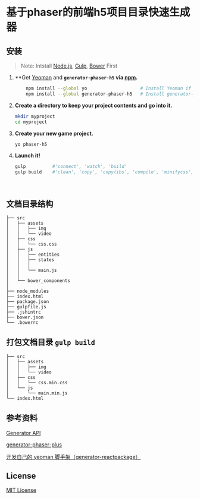 # 基于phaser的前端h5项目目录快速生成器

## 安装
>Note:  Intstall [Node.js](https://nodejs.org/en/), [Gulp](http://gulpjs.com/), [Bower](https://bower.io/) First

1. **Get [Yeoman](http://yeoman.io/) and **`generator-phaser-h5` via [npm](https://www.npmjs.com/).**

   ```sh
       npm install --global yo                    # Install Yeoman if you don't have it yet.
       npm install --global generator-phaser-h5   # Install generator-phaser-h5
   ```

2. **Create a directory to keep your project contents and go into it.**

    ```sh
    mkdir myproject
    cd myproject
    ```

3. **Create your new game project.**

    ```sh
    yo phaser-h5
    ```

4. **Launch it!**

    ```sh
    gulp          #'connect', 'watch', 'build'
    gulp build    #'clean', 'copy', 'copylibs', 'compile', 'minifycss', 'processhtml', 'minifyhtml'
    ```

    ​


## 文档目录结构

    ├── src
    │   ├── assets
    │   │   ├── img
    │   │   └── video
    │   ├── css
    │   │   └── css.css
    │   ├── js
    │   │   ├── entities
    │   │   ├── states
    │   │   │
    │   │   └── main.js
    │   │
    │   └── bower_components
    │
    ├── node_modules
    ├── index.html
    ├── package.json
    ├── gulpfile.js
    ├── .jshintrc
    ├── bower.json     
    └── .bowerrc 

## 打包文档目录 `gulp build`

    ├── src
    │   ├── assets
    │   │   ├── img
    │   │   └── video
    │   ├── css
    │   │   └── css.min.css
    │   └── js
    │       └── main.min.js
    └── index.html
  
## 参考资料

[Generator API](http://yeoman.github.io/generator/)

[generator-phaser-plus](https://github.com/rblopes/generator-phaser-plus)

[开发自己的 yeoman 脚手架（generator-reactpackage）](https://juejin.im/entry/57c938510e3dd90063e3c725)

## License
[MIT License](https://github.com/Sanchez3/generator-phaser-h5/blob/master/LICENSE)
